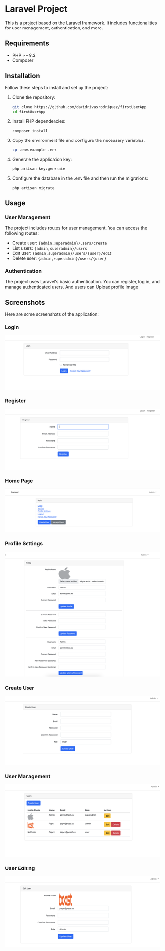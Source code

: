 # Laravel Project

This is a project based on the Laravel framework. It includes functionalities for user management, authentication, and more.

## Requirements

- PHP >= 8.2
- Composer

## Installation

Follow these steps to install and set up the project:

1. Clone the repository:
    ```sh
    git clone https://github.com/davidrivasrodriguez/firstUserApp
    cd firstUserApp
    ```

2. Install PHP dependencies:
    ```sh
    composer install
    ```

3. Copy the environment file and configure the necessary variables:
    ```sh
    cp .env.example .env
    ```

4. Generate the application key:
    ```sh
    php artisan key:generate
    ```

5. Configure the database in the .env file and then run the migrations:
    ```sh
    php artisan migrate
    ```


## Usage

### User Management

The project includes routes for user management. You can access the following routes:

- Create user: `{admin,superadmin}/users/create`
- List users: `{admin,superadmin}/users`
- Edit user: `{admin,superadmin}/users/{user}/edit`
- Delete user: `{admin,superadmin}/users/{user}`

### Authentication

The project uses Laravel's basic authentication. You can register, log in, and manage authenticated users. And users can Upload profile image


## Screenshots

Here are some screenshots of the application:

### Login
![Login](assets/6.png)

### Register
![Register](assets/7.png)

### Home Page
![Home Page](assets/1.png)

### Profile Settings
![Profile Settings](assets/2.png)

### Create User
![Create User](assets/3.png)

### User Management
![User Management](assets/4.png)

### User Editing
![User Editing](assets/5.png)